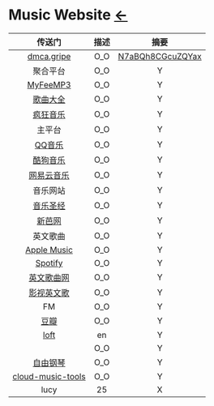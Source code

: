 # Music Website [←](../index.md)

| 传送门 | 描述 | 摘要 |
|:---:|:---:|:---:|
| [dmca.gripe](https://dmca.gripe/) | O_O | [N7aBQh8CGcuZQYax](https://share.dmca.gripe/N7aBQh8CGcuZQYax.mp3) |
| 聚合平台 | O_O | Y |
| [MyFeeMP3](http://tool.liumingye.cn/music/) | O_O | Y |
| [歌曲大全](http://www.gequdaquan.net/gqss/) | O_O | Y |
| [疯狂音乐](http://music.ifkdy.com/) | O_O | Y |
| 主平台 | O_O | Y |
| [QQ音乐](https://y.qq.com/n/yqq/playlist/1249952025.html) | O_O | Y |
| [酷狗音乐](http://www.kugou.com/) | O_O | Y |
| [网易云音乐](https://music.163.com/) | O_O | Y |
| 音乐网站 | O_O | Y |
| [音乐圣经](https://www.musicbible.com/) | O_O | Y |
| [新芭网](https://www.sin80.com/artist/beethoven) | O_O | Y |
| 英文歌曲 | O_O | Y |
| [Apple Music](https://music.apple.com/cn/browse) | O_O | Y |
| [Spotify](https://open.spotify.com/?_ga=2.75141078.596545230.1607582361-711400396.1607582361) | O_O | Y |
| [英文歌曲网](http://www.ywg7.com/) | O_O | Y |
| [影视英文歌](https://www.tunefind.com/movie/zootopia-2016) | O_O | Y |
| FM | O_O | Y |
| [豆瓣](https://fm.douban.com/) | O_O | Y |
| [loft](https://loft.radio/) | en | Y |
| []() | O_O | Y |
| [自由钢琴](https://www.autopiano.cn/) | O_O | Y |
| [cloud-music-tools](https://github.com/meng-chuan/Unlock-netease-cloud-music) | O_O | Y |
| lucy | 25 | X |



